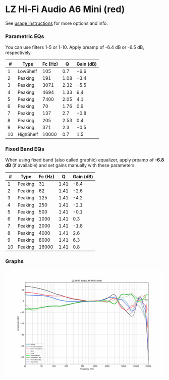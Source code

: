 # LZ Hi-Fi Audio A6 Mini (red)
See [usage instructions](https://github.com/jaakkopasanen/AutoEq#usage) for more options and info.

### Parametric EQs
You can use filters 1-5 or 1-10. Apply preamp of -6.4 dB or -6.5 dB, respectively.

|   # | Type      |   Fc (Hz) |    Q |   Gain (dB) |
|-----|-----------|-----------|------|-------------|
|   1 | LowShelf  |       105 | 0.7  |        -6.6 |
|   2 | Peaking   |       191 | 1.08 |        -3.4 |
|   3 | Peaking   |      3071 | 2.32 |        -5.5 |
|   4 | Peaking   |      4694 | 1.33 |         6.4 |
|   5 | Peaking   |      7400 | 2.05 |         4.1 |
|   6 | Peaking   |        70 | 1.76 |         0.9 |
|   7 | Peaking   |       137 | 2.7  |        -0.8 |
|   8 | Peaking   |       205 | 2.53 |         0.4 |
|   9 | Peaking   |       371 | 2.3  |        -0.5 |
|  10 | HighShelf |     10000 | 0.7  |         1.5 |

### Fixed Band EQs
When using fixed band (also called graphic) equalizer, apply preamp of **-6.8 dB** (if available) and set gains manually with these parameters.

|   # | Type    |   Fc (Hz) |    Q |   Gain (dB) |
|-----|---------|-----------|------|-------------|
|   1 | Peaking |        31 | 1.41 |        -8.4 |
|   2 | Peaking |        62 | 1.41 |        -2.6 |
|   3 | Peaking |       125 | 1.41 |        -4.2 |
|   4 | Peaking |       250 | 1.41 |        -2.1 |
|   5 | Peaking |       500 | 1.41 |        -0.1 |
|   6 | Peaking |      1000 | 1.41 |         0.3 |
|   7 | Peaking |      2000 | 1.41 |        -1.8 |
|   8 | Peaking |      4000 | 1.41 |         2.6 |
|   9 | Peaking |      8000 | 1.41 |         6.3 |
|  10 | Peaking |     16000 | 1.41 |         0.8 |

### Graphs
![](./LZ%20Hi-Fi%20Audio%20A6%20Mini%20(red).png)
